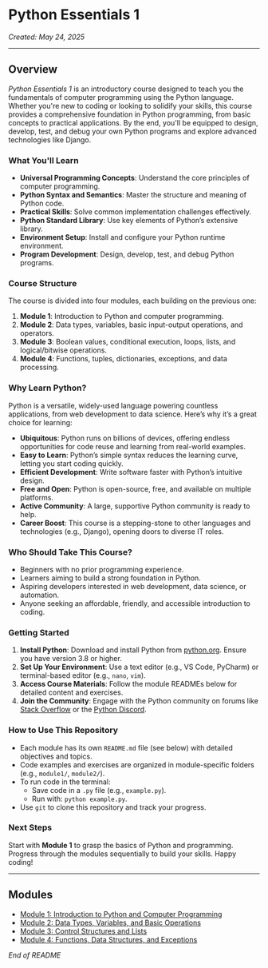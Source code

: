 # Python Essentials 1

*Created: May 24, 2025*

---

## Overview
*Python Essentials 1* is an introductory course designed to teach you the fundamentals of computer programming using the Python language. Whether you're new to coding or looking to solidify your skills, this course provides a comprehensive foundation in Python programming, from basic concepts to practical applications. By the end, you'll be equipped to design, develop, test, and debug your own Python programs and explore advanced technologies like Django.

### What You'll Learn
- **Universal Programming Concepts**: Understand the core principles of computer programming.
- **Python Syntax and Semantics**: Master the structure and meaning of Python code.
- **Practical Skills**: Solve common implementation challenges effectively.
- **Python Standard Library**: Use key elements of Python’s extensive library.
- **Environment Setup**: Install and configure your Python runtime environment.
- **Program Development**: Design, develop, test, and debug Python programs.

### Course Structure
The course is divided into four modules, each building on the previous one:

1. **Module 1**: Introduction to Python and computer programming.
2. **Module 2**: Data types, variables, basic input-output operations, and operators.
3. **Module 3**: Boolean values, conditional execution, loops, lists, and logical/bitwise operations.
4. **Module 4**: Functions, tuples, dictionaries, exceptions, and data processing.

### Why Learn Python?
Python is a versatile, widely-used language powering countless applications, from web development to data science. Here’s why it’s a great choice for learning:

- **Ubiquitous**: Python runs on billions of devices, offering endless opportunities for code reuse and learning from real-world examples.
- **Easy to Learn**: Python’s simple syntax reduces the learning curve, letting you start coding quickly.
- **Efficient Development**: Write software faster with Python’s intuitive design.
- **Free and Open**: Python is open-source, free, and available on multiple platforms.
- **Active Community**: A large, supportive Python community is ready to help.
- **Career Boost**: This course is a stepping-stone to other languages and technologies (e.g., Django), opening doors to diverse IT roles.

### Who Should Take This Course?
- Beginners with no prior programming experience.
- Learners aiming to build a strong foundation in Python.
- Aspiring developers interested in web development, data science, or automation.
- Anyone seeking an affordable, friendly, and accessible introduction to coding.

### Getting Started
1. **Install Python**: Download and install Python from [python.org](https://www.python.org). Ensure you have version 3.8 or higher.
2. **Set Up Your Environment**: Use a text editor (e.g., VS Code, PyCharm) or terminal-based editor (e.g., `nano`, `vim`).
3. **Access Course Materials**: Follow the module READMEs below for detailed content and exercises.
4. **Join the Community**: Engage with the Python community on forums like [Stack Overflow](https://stackoverflow.com) or the [Python Discord](https://pythondiscord.com).

### How to Use This Repository
- Each module has its own `README.md` file (see below) with detailed objectives and topics.
- Code examples and exercises are organized in module-specific folders (e.g., `module1/`, `module2/`).
- To run code in the terminal:
  - Save code in a `.py` file (e.g., `example.py`).
  - Run with: `python example.py`.
- Use `git` to clone this repository and track your progress.

### Next Steps
Start with **Module 1** to grasp the basics of Python and programming. Progress through the modules sequentially to build your skills. Happy coding!

---

## Modules
- [Module 1: Introduction to Python and Computer Programming](module1/README.md)
- [Module 2: Data Types, Variables, and Basic Operations](module2/README.md)
- [Module 3: Control Structures and Lists](module3/README.md)
- [Module 4: Functions, Data Structures, and Exceptions](module4/README.md)

*End of README*
